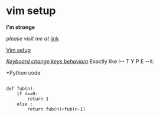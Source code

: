 # vim setup
**I'm stronge**

*please visit me at* [link](https://github.com/ila36IX "GitHub")

[Vim setup](https://github.com/pixegami/terminal-profile)

[*Keyboard change keys behaviare*](https://askubuntu.com/questions/1364352/remap-a-key-combination-to-another-combination-e-g-altgrc-ctrlc-under-wa/1364828#1364828)
  Exactly like I-- T Y P E --it.

  *Python code
```

def fub(n):
	if n==0: 
		return 1
	else : 
		return fub(n)+fub(n-1)


```

